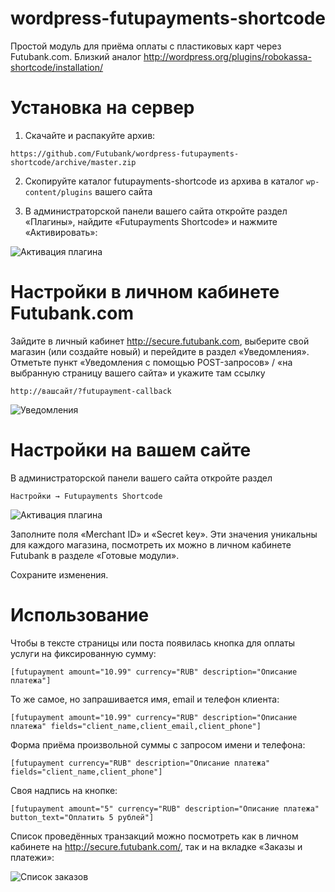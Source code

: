 wordpress-futupayments-shortcode
================================
Простой модуль для приёма оплаты с пластиковых карт через Futubank.com. Близкий аналог http://wordpress.org/plugins/robokassa-shortcode/installation/


Установка на сервер
===================

1. Скачайте и распакуйте архив:

```
https://github.com/Futubank/wordpress-futupayments-shortcode/archive/master.zip
```

2. Скопируйте каталог futupayments-shortcode из архива в каталог `wp-content/plugins` вашего сайта

3. В администраторской панели вашего сайта откройте раздел «Плагины», найдите «Futupayments Shortcode» и нажмите «Активировать»:

![Активация плагина](http://futubank.github.io/futuplugins/static/wp/install.png)

Настройки в личном кабинете Futubank.com
========================================

Зайдите в личный кабинет http://secure.futubank.com, выберите свой магазин (или создайте новый) и перейдите в раздел «Уведомления». Отметьте пункт «Уведомления с помощью POST-запросов» / «на выбранную страницу вашего сайта» и укажите там ссылку

    http://вашсайт/?futupayment-callback

![Уведомления](http://futubank.github.io/futuplugins/static/wp/trans.png)

Настройки на вашем сайте
========================

В администраторской панели вашего сайта откройте раздел

    Настройки → Futupayments Shortcode

![Активация плагина](http://futubank.github.io/futuplugins/static/wp/settings.png)

Заполните поля «Merchant ID» и «Secret key». Эти значения уникальны для каждого магазина, посмотреть их можно в личном кабинете Futubank в разделе «Готовые модули».

Сохраните изменения.

Использование
=============
Чтобы в тексте страницы или поста появилась кнопка для оплаты услуги на фиксированную сумму:
```
[futupayment amount="10.99" currency="RUB" description="Описание платежа"]
```

То же самое, но запрашивается имя, email и телефон клиента:

```
[futupayment amount="10.99" currency="RUB" description="Описание платежа" fields="client_name,client_email,client_phone"]
```

Форма приёма произвольной суммы с запросом имени и телефона:
```
[futupayment currency="RUB" description="Описание платежа" fields="client_name,client_phone"]
```

Своя надпись на кнопке:
```
[futupayment amount="5" currency="RUB" description="Описание платежа" button_text="Оплатить 5 рублей"]
```

Список проведённых транзакций можно посмотреть как в личном кабинете на http://secure.futubank.com/, так и на вкладке «Заказы и платежи»:

![Список заказов](http://futubank.github.io/futuplugins/static/wp/list.png)

